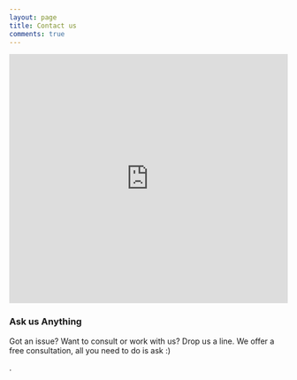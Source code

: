 ```yaml
---
layout: page
title: Contact us
comments: true
---
```


<iframe src="https://www.google.com/maps/embed?pb=!1m18!1m12!1m3!1d116849.68121271313!2d90.34534792801864!3d23.763330911878356!2m3!1f0!2f0!3f0!3m2!1i1024!2i768!4f13.1!3m3!1m2!1s0x3755c780dd02daad%3A0x4f1a2e5a49189276!2sHassan+and+Associates!5e0!3m2!1sen!2sbd!4v1547489705274" width="100%" height="450" frameborder="0" style="border:0" allowfullscreen></iframe>



### Ask us Anything

Got an issue? Want to consult or work with us? Drop us a line. 
We offer a free consultation, all you need to do is ask :)

<div id="wufoo-r1kt4nfc0e7i4vg">
<a href="https://upodesta.wufoo.com/forms/r1kt4nfc0e7i4vg"></a>.
</div>
<div id="wuf-adv" style="font-family:inherit;font-size: small;color:#a7a7a7;text-align:center;display:block;"><a href="http://www.wufoo.com/features/"></a> </div>
<script type="text/javascript">var x1ma70je0l0k0ru;(function(d, t) {
var s = d.createElement(t), options = {
'userName':'upodesta',
'formHash':'x1ma70je0l0k0ru',
'autoResize':true,
'height':'440',
'async':true,
'host':'wufoo.com',
'header':'hide',
'ssl':true};
s.src = ('https:' == d.location.protocol ? 'https://' : 'http://') + 'www.wufoo.com/scripts/embed/form.js';
s.onload = s.onreadystatechange = function() {
var rs = this.readyState; if (rs) if (rs != 'complete') if (rs != 'loaded') return;
try { x1ma70je0l0k0ru = new WufooForm();x1ma70je0l0k0ru.initialize(options);x1ma70je0l0k0ru.display(); } catch (e) {}};
var scr = d.getElementsByTagName(t)[0], par = scr.parentNode; par.insertBefore(s, scr);
})(document, 'script');</script>